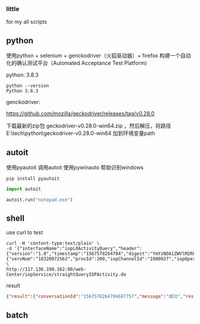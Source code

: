 ### little 
for my all scripts

## python

使用python + selenium + genckodriver（火狐驱动器）+ firefox 构建一个自动化的确认测试平台（Automated Acceptance Test Platform)



python:  3.8.3



```shell
python --version
Python 3.8.3
```



genckodriver:

https://github.com/mozilla/geckodriver/releases/tag/v0.28.0

下载最新的zip包 geckodriver-v0.28.0-win64.zip ，然后解压，将路径 E:\tech\python\geckodriver-v0.28.0-win64 加到环境变量path



## autoit
使用pyautoit 调用autoit
使用pywinauto 帮助识别windows 
```shell script
pip install pyautoit
```

```python
import autoit

autoit.run("notepad.exe")
```
## shell
use curl to test
```shell script
curl -H 'content-type:text/plain' \
-d '{"interfaceName":"iopL0ActivityQuery","header":{"version":"1.0","timestamp":"1567578264704","digest":"YmYzNDA1ZWVlM2RkN2M1YmY0ZGNmNjg4YWE0NTc3M2Y=","conversationId":"1567578264704687757"},"data":{"servNum":"18320072562","provId":200,"iopChannelId":"1000027","iopOperationPositionId":"017052008513"}}' \
http://117.136.190.162:80/web-Center/iopService/straightQueryIOPActivity.do
```
result
```json
{"result":{"conversationId":"1567578264704687757","message":"成功","responseCode":"0000","productInfo":{"activityId":"YX0000000010092172020062904589","marketingType":"","src":"http://www.10086.cn/publiczone/uploadBaseDir/content/jpg/20200629/202006291048126974H3.jpg","price":"","markDesc":"广东测试0629b","name":"广东测试0629b","actionUrl":"http://www.10086.cn/?WT.ac_id=&WT.ac_id=1001_2200001_220000110002_YX0000000010092172020062904589_10_8513","picName":"","subActivityId":"YX0000000010092172020062904589_10_8513","provId":"200","contentType":"标准活动"}}}

```
## batch